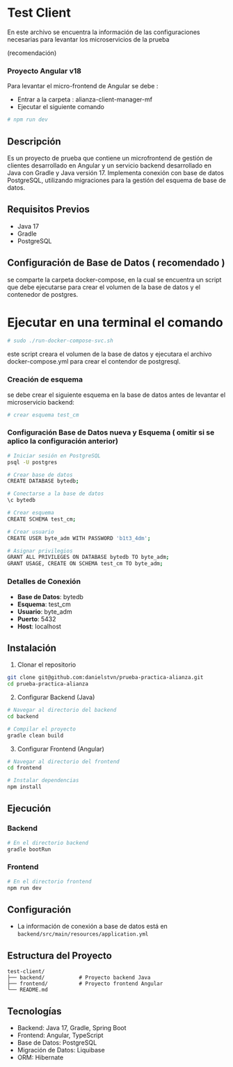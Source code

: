 # Test Client

En este archivo se encuentra la información de las configuraciones necesarias para levantar los microservicios de la prueba

(recomendación)
### Proyecto Angular v18

Para levantar el micro-frontend de Angular se debe :
 - Entrar a la carpeta : alianza-client-manager-mf
 - Ejecutar el siguiente comando
   
```bash
# npm run dev
```

## Descripción
Es un proyecto de prueba que contiene un microfrontend de gestión de clientes desarrollado en Angular y un servicio backend desarrollado en Java con Gradle y Java versión 17. Implementa conexión con base de datos PostgreSQL, utilizando migraciones para la gestión del esquema de base de datos.

## Requisitos Previos
- Java 17
- Gradle
- PostgreSQL

## Configuración de Base de Datos ( recomendado )
se comparte la carpeta docker-compose, en la cual se encuentra un script que debe ejecutarse para crear el volumen de la base de datos y el contenedor de postgres.

# Ejecutar en una terminal el comando 

```bash
# sudo ./run-docker-compose-svc.sh
```

este script creara el volumen de la base de datos y ejecutara el archivo docker-compose.yml para crear el contendor de postgresql.

### Creación de esquema
se debe crear el siguiente esquema en la base de datos antes de levantar el microservicio backend:

```bash
# crear esquema test_cm
```

### Configuración Base de Datos nueva y Esquema ( omitir si se aplico la configuración anterior)
```bash
# Iniciar sesión en PostgreSQL
psql -U postgres

# Crear base de datos
CREATE DATABASE bytedb;

# Conectarse a la base de datos
\c bytedb

# Crear esquema
CREATE SCHEMA test_cm;

# Crear usuario
CREATE USER byte_adm WITH PASSWORD 'b1t3_4dm';

# Asignar privilegios
GRANT ALL PRIVILEGES ON DATABASE bytedb TO byte_adm;
GRANT USAGE, CREATE ON SCHEMA test_cm TO byte_adm;
```

### Detalles de Conexión
- **Base de Datos**: bytedb
- **Esquema**: test_cm
- **Usuario**: byte_adm
- **Puerto**: 5432
- **Host**: localhost

## Instalación
1. Clonar el repositorio
```bash
git clone git@github.com:danielstvn/prueba-practica-alianza.git
cd prueba-practica-alianza
```

2. Configurar Backend (Java)
```bash
# Navegar al directorio del backend
cd backend

# Compilar el proyecto
gradle clean build
```

3. Configurar Frontend (Angular)
```bash
# Navegar al directorio del frontend
cd frontend

# Instalar dependencias
npm install
```

## Ejecución

### Backend
```bash
# En el directorio backend
gradle bootRun
```

### Frontend
```bash
# En el directorio frontend
npm run dev
```

## Configuración
- La información de conexión a base de datos está en `backend/src/main/resources/application.yml`

## Estructura del Proyecto
```
test-client/
├── backend/           # Proyecto backend Java
├── frontend/          # Proyecto frontend Angular
└── README.md
```

## Tecnologías
- Backend: Java 17, Gradle, Spring Boot
- Frontend: Angular, TypeScript
- Base de Datos: PostgreSQL
- Migración de Datos: Liquibase
- ORM: Hibernate
```
